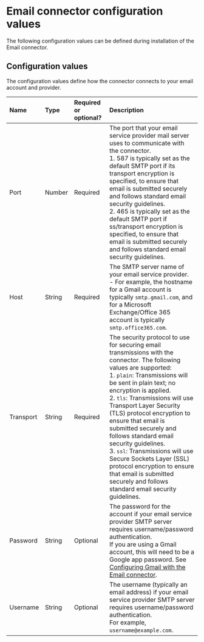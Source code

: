 # Email connector configuration values

<head>
  <meta name="guidename" content="Flow"/>
  <meta name="context" content="GUID-26b675d4-a880-4b1d-a9a1-3f7711e89d91"/>
</head>


The following configuration values can be defined during installation of the Email connector.

## Configuration values

The configuration values define how the connector connects to your email account and provider.

| Name      | Type   | Required or optional? | Description                                                                                                                                                                                                                                                |
|:----------|:-------|:----------------------|:-----------------------------------------------------------------------------------------------------------------------------------------------------------------------------------------------------------------------------------------------------------|
| Port      | Number | Required              | The port that your email service provider mail server uses to communicate with the connector.<br />1. 587 is typically set as the default SMTP port if its transport encryption is specified, to ensure that email is submitted securely and follows standard email security guidelines.<br />2. 465 is typically set as the default SMTP port if ss/transport encryption is specified, to ensure that email is submitted securely and follows standard email security guidelines. |
| Host      | String | Required              | The SMTP server name of your email service provider.<br />- For example, the hostname for a Gmail account is typically `smtp.gmail.com`, and for a Microsoft Exchange/Office 365 account is typically `smtp.office365.com`.                                         |
| Transport | String | Required              | The security protocol to use for securing email transmissions with the connector. The following values are supported:<br />1. `plain`: Transmissions will be sent in plain text; no encryption is applied.<br />2. `tls`: Transmissions will use Transport Layer Security (TLS) protocol encryption to ensure that email is submitted securely and follows standard email security guidelines.<br />3. `ssl`: Transmissions will use Secure Sockets Layer (SSL) protocol encryption to ensure that email is submitted securely and follows standard email security guidelines. |
| Password  | String | Optional              | The password for the account if your email service provider SMTP server requires username/password authentication.<br /> If you are using a Gmail account, this will need to be a Google app password. See [Configuring Gmail with the Email connector](/docs/Atomsphere/Flow/topics/flo-Email_connector_Gmail_a4c10a39-e873-427f-9218-28894b3eb29d.md).                                                                      |
| Username  | String | Optional              | The username (typically an email address) if your email service provider SMTP server requires username/password authentication.<br /> For example, `username@example.com`.                                                                                      |

